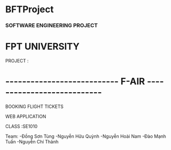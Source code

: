 # BFTProject

<h3>SOFTWARE ENGINEERING PROJECT</h3>

<h1>FPT UNIVERSITY</h1>

PROJECT :

<h1>---------------------------  F-AIR  --------------------------- </h1>

BOOKING FLIGHT TICKETS

WEB APPLICATION

CLASS :SE1010

Team: 
-Đồng Sơn Tùng
-Nguyễn Hữu Quỳnh
-Nguyễn Hoài Nam
-Đào Mạnh Tuấn
-Nguyễn Chí Thành

